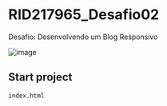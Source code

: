 # RID217965_Desafio02
Desafio: Desenvolvendo um Blog Responsivo

![image](https://github.com/user-attachments/assets/d52b55bf-7f3d-4985-b916-70f159c29c34)


## Start project
`index.html`
